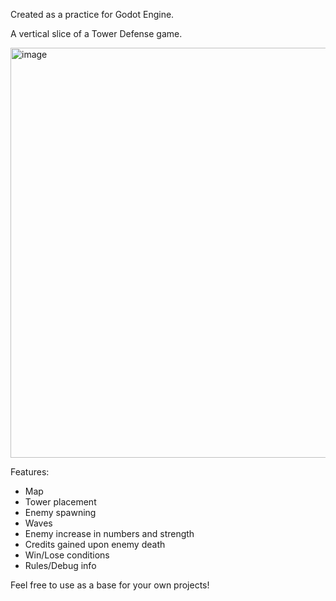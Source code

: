 Created as a practice for Godot Engine.

A vertical slice of a Tower Defense game.

<img width="1158" height="656" alt="image" src="https://github.com/user-attachments/assets/58fd13bb-50de-4985-9546-b0a5239b0ec3" />


Features:
- Map
- Tower placement
- Enemy spawning
- Waves
- Enemy increase in numbers and strength
- Credits gained upon enemy death
- Win/Lose conditions
- Rules/Debug info

Feel free to use as a base for your own projects!
